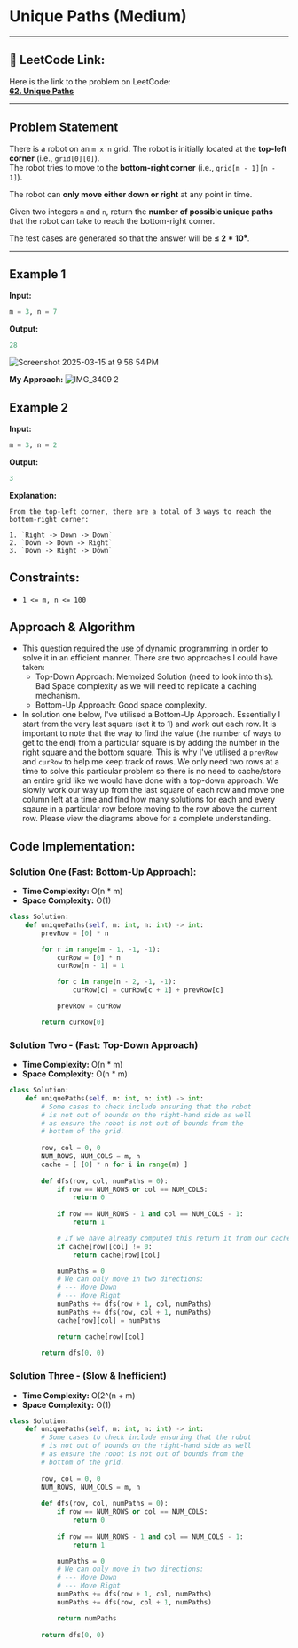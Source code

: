 # Unique Paths (Medium)

---

## 🔗 LeetCode Link:

Here is the link to the problem on LeetCode:  
[**62. Unique Paths**](https://leetcode.com/problems/unique-paths/)

---

## **Problem Statement**

There is a robot on an `m x n` grid. The robot is initially located at the **top-left corner** (i.e., `grid[0][0]`).  
The robot tries to move to the **bottom-right corner** (i.e., `grid[m - 1][n - 1]`).

The robot can **only move either down or right** at any point in time.

Given two integers `m` and `n`, return the **number of possible unique paths** that the robot can take to reach the bottom-right corner.

The test cases are generated so that the answer will be **≤ 2 \* 10⁹**.

---

## **Example 1**

**Input:**

```python
m = 3, n = 7
```

**Output:**

```python
28
```

![Screenshot 2025-03-15 at 9 56 54 PM](https://github.com/user-attachments/assets/7b204312-3280-4b0f-960a-ea784e15ab3e)

**My Approach:**
![IMG_3409 2](https://github.com/user-attachments/assets/733faa28-8909-4779-b501-f25aed977c4a)

## **Example 2**

**Input:**

```python
m = 3, n = 2
```

**Output:**

```python
3
```

**Explanation:**

```plaintext
From the top-left corner, there are a total of 3 ways to reach the bottom-right corner:

1. `Right -> Down -> Down`
2. `Down -> Down -> Right`
3. `Down -> Right -> Down`
```

## Constraints:

- `1 <= m, n <= 100`

## Approach & Algorithm

- This question required the use of dynamic programming in order to solve it in an efficient manner. There are two approaches I could have taken:
  - Top-Down Approach: Memoized Solution (need to look into this). Bad Space complexity as we will need to replicate a caching mechanism.
  - Bottom-Up Approach: Good space complexity.
- In solution one below, I've utilised a Bottom-Up Approach. Essentially I start from the very last square (set it to 1) and work out each row. It is important to note that the way to find the value (the number of ways to get to the end) from a particular square is by adding the number in the right square and the bottom square. This is why I've utilised a `prevRow` and `curRow` to help me keep track of rows. We only need two rows at a time to solve this particular problem so there is no need to cache/store an entire grid like we would have done with a top-down approach. We slowly work our way up from the last square of each row and move one column left at a time and find how many solutions for each and every sqaure in a particular row before moving to the row above the current row. Please view the diagrams above for a complete understanding.

## Code Implementation:

### Solution One (Fast: Bottom-Up Approach):

- **Time Complexity:** O(n \* m)
- **Space Complexity:** O(1)

```python
class Solution:
    def uniquePaths(self, m: int, n: int) -> int:
        prevRow = [0] * n

        for r in range(m - 1, -1, -1):
            curRow = [0] * n
            curRow[n - 1] = 1

            for c in range(n - 2, -1, -1):
                curRow[c] = curRow[c + 1] + prevRow[c]

            prevRow = curRow

        return curRow[0]
```

### Solution Two - (Fast: Top-Down Approach)

- **Time Complexity:** O(n \* m)
- **Space Complexity:** O(n \* m)

```python
class Solution:
    def uniquePaths(self, m: int, n: int) -> int:
        # Some cases to check include ensuring that the robot
        # is not out of bounds on the right-hand side as well
        # as ensure the robot is not out of bounds from the
        # bottom of the grid.
        
        row, col = 0, 0
        NUM_ROWS, NUM_COLS = m, n
        cache = [ [0] * n for i in range(m) ]
        
        def dfs(row, col, numPaths = 0):
            if row == NUM_ROWS or col == NUM_COLS:
                return 0
            
            if row == NUM_ROWS - 1 and col == NUM_COLS - 1:
                return 1

            # If we have already computed this return it from our cache.
            if cache[row][col] != 0:
                return cache[row][col]

            numPaths = 0
            # We can only move in two directions:
            # --- Move Down
            # --- Move Right
            numPaths += dfs(row + 1, col, numPaths)
            numPaths += dfs(row, col + 1, numPaths)
            cache[row][col] = numPaths

            return cache[row][col]
        
        return dfs(0, 0)
```

### Solution Three - (Slow & Inefficient)

- **Time Complexity:** O(2^(n + m)
- **Space Complexity:** O(1)

```python
class Solution:
    def uniquePaths(self, m: int, n: int) -> int:
        # Some cases to check include ensuring that the robot
        # is not out of bounds on the right-hand side as well
        # as ensure the robot is not out of bounds from the
        # bottom of the grid.
        
        row, col = 0, 0
        NUM_ROWS, NUM_COLS = m, n
        
        def dfs(row, col, numPaths = 0):
            if row == NUM_ROWS or col == NUM_COLS:
                return 0
            
            if row == NUM_ROWS - 1 and col == NUM_COLS - 1:
                return 1

            numPaths = 0
            # We can only move in two directions:
            # --- Move Down
            # --- Move Right
            numPaths += dfs(row + 1, col, numPaths)
            numPaths += dfs(row, col + 1, numPaths)

            return numPaths
        
        return dfs(0, 0)

